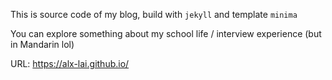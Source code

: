 This is source code of my blog, build with `jekyll` and template `minima`

You can explore something about my school life / interview experience (but in Mandarin lol)

URL: https://alx-lai.github.io/